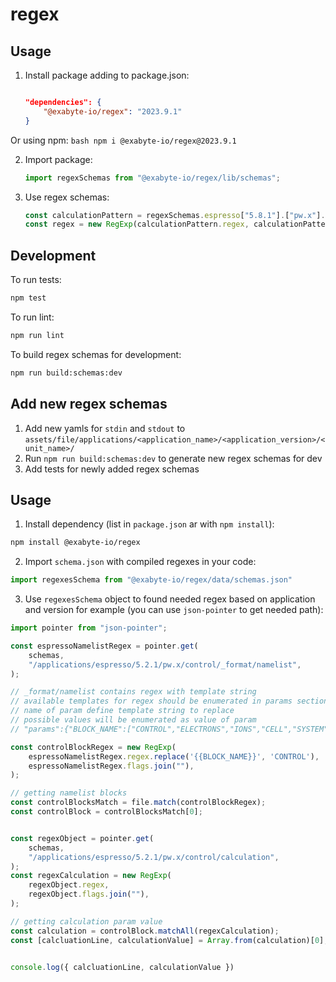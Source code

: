 # regex

## Usage

1. Install package adding to package.json:
    ```json

    "dependencies": {
        "@exabyte-io/regex": "2023.9.1"
    }
    ```
Or using npm:
    ```bash
    npm i @exabyte-io/regex@2023.9.1
    ```

2. Import package:
    ```javascript
    import regexSchemas from "@exabyte-io/regex/lib/schemas";
    ```

3. Use regex schemas:
    ```javascript
   const calculationPattern = regexSchemas.espresso["5.8.1"].["pw.x"].calculation;
   const regex = new RegExp(calculationPattern.regex, calculationPattern.flags.join("));
   ```

## Development
To run tests:
```bash
npm test
```
To run lint:
```bash
npm run lint
```
To build regex schemas for development:
```bash
npm run build:schemas:dev
```

## Add new regex schemas
1. Add new yamls for `stdin` and `stdout` to `assets/file/applications/<application_name>/<application_version>/<unit_name>/`
2. Run `npm run build:schemas:dev` to generate new regex schemas for dev
3. Add tests for newly added regex schemas

## Usage

1. Install dependency (list in `package.json` ar with `npm install`):

```bash
npm install @exabyte-io/regex
```

2. Import `schema.json` with compiled regexes in your code:

```js
import regexesSchema from "@exabyte-io/regex/data/schemas.json"
```

3. Use `regexesSchema` object to found needed regex based on application and version for example (you can use `json-pointer` to get needed path):

```js
import pointer from "json-pointer";

const espressoNamelistRegex = pointer.get(
    schemas,
    "/applications/espresso/5.2.1/pw.x/control/_format/namelist",
);

// _format/namelist contains regex with template string
// available templates for regex should be enumerated in params section
// name of param define template string to replace
// possible values will be enumerated as value of param
// "params":{"BLOCK_NAME":["CONTROL","ELECTRONS","IONS","CELL","SYSTEM"]}

const controlBlockRegex = new RegExp(
    espressoNamelistRegex.regex.replace('{{BLOCK_NAME}}', 'CONTROL'),
    espressoNamelistRegex.flags.join(""),
);

// getting namelist blocks
const controlBlocksMatch = file.match(controlBlockRegex);
const controlBlock = controlBlocksMatch[0];


const regexObject = pointer.get(
    schemas,
    "/applications/espresso/5.2.1/pw.x/control/calculation",
);
const regexCalculation = new RegExp(
    regexObject.regex,
    regexObject.flags.join(""),
);

// getting calculation param value
const calculation = controlBlock.matchAll(regexCalculation);
const [calcluationLine, calculationValue] = Array.from(calculation)[0];


console.log({ calcluationLine, calculationValue })
```
